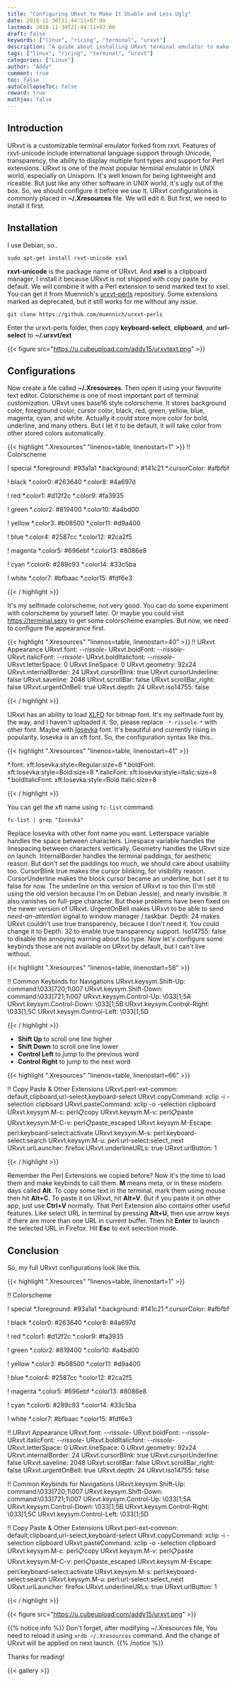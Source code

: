 ```yaml
---
title: "Configuring URxvt to Make It Usable and Less Ugly"
date: 2018-11-30T21:44:11+07:00
lastmod: 2018-11-30T21:44:11+07:00
draft: false
keywords: ["linux", "ricing", "terminal", "urxvt"]
description: "A guide about installing URxvt terminal emulator to make it usable and less ugly"
tags: ["linux", "ricing", "terminal", "urxvt"]
categories: ["Linux"]
author: "Addy"
comment: true
toc: false
autoCollapseToc: false
reward: true
mathjax: false
---
```


## Introduction
URxvt is a customizable terminal emulator forked from rxvt.
Features of rxvt-unicode include international language support through Unicode,
transparency, the ability to display multiple font types and support for Perl extensions.
URxvt is one of the most popular terminal emulator in UNIX world, especially on Unixporn.
It's well known for being lightweight and riceable.
But just like any other software in UNIX world, it's ugly out of the box.
So, we should configure it before we use it.
URxvt configurations is commonly placed in **~/.Xresources** file.
We will edit it. But first, we need to install it first.

## Installation
I use Debian, so..
```shell
sudo apt-get install rxvt-unicode xsel
```

**rxvt-unicode** is the package name of URxvt.
And **xsel** is a clipboard manager, I install it because URxvt is not shipped with
copy paste by default. We will combine it with a Perl extension to send marked text to xsel.
You can get it from Muennich's [urxvt-perls](https://github.com/muennich/urxvt-perls) repository.
Some extensions marked as deprecated, but it still works for me without any issue.

```shell
git clone https://github.com/muennich/urxvt-perls
```

Enter the  urxvt-perls folder,
then copy **keyboard-select**, **clipboard**, and **url-select**
to **~/.urxvt/ext**

{{< figure src="https://u.cubeupload.com/addy15/urxvtext.png" >}}

## Configurations
Now create a file called **~/.Xresources**. Then open it using your favourite text editor.
Colorscheme is one of most important part of terminal customization.
URxvt uses base16 style colorscheme. It stores background color, foreground color,
cursor color, black, red, green, yellow, blue, magenta, cyan, and white.
Actually it could store more color for bold, underline, and many others.
But I let it to be default, it will take color from other stored colors automatically.

{{< highlight ".Xresources" "linenos=table, linenostart=1" >}}
!! Colorscheme

! special
*.foreground: #93a1a1
*.background: #141c21
*.cursorColor: #afbfbf

! black
*.color0: #263640
*.color8: #4a697d

! red
*.color1: #d12f2c
*.color9: #fa3935

! green
*.color2: #819400
*.color10: #a4bd00

! yellow
*.color3: #b08500
*.color11: #d9a400

! blue
*.color4: #2587cc
*.color12: #2ca2f5

! magenta
*.color5: #696ebf
*.color13: #8086e8

! cyan
*.color6: #289c93
*.color14: #33c5ba

! white
*.color7: #bfbaac
*.color15: #fdf6e3

{{< / highlight >}}

It's my selfmade colorscheme, not very good.
You can do some experiment with colorscheme by yourself later.
Or maybe you could visit https://terminal.sexy to get some colorscheme examples.
But now, we need to configure the appearance first.

{{< highlight ".Xresources" "linenos=table, linenostart=40" >}}
!! URxvt Appearance
URxvt.font: -*-rissole-*
URxvt.boldFont: -*-rissole-*
URxvt.italicFont: -*-rissole-*
URxvt.boldItalicfont: -*-rissole-*
URxvt.letterSpace: 0
URxvt.lineSpace: 0
URxvt.geometry: 92x24
URxvt.internalBorder: 24
URxvt.cursorBlink: true
URxvt.cursorUnderline: false
URxvt.saveline: 2048
URxvt.scrollBar: false
URxvt.scrollBar_right: false
URxvt.urgentOnBell: true
URxvt.depth: 24
URxvt.iso14755: false

{{< / highlight >}}

URxvt has an ability to load
[XLFD](https://en.wikipedia.org/wiki/X_logical_font_description) for bitmap font.
It's my selfmade font by the way, and I haven't uploaded it.
So, please replace `-*-rissole-*` with other font.
Maybe with [Iosevka](https://github.com/be5invis/Iosevka) font.
It's beautiful and currently rising in popularity.
Iosevka is an xft font. So, the configuration syntax like this..

{{< highlight ".Xresources" "linenos=table, linenostart=41" >}}

*.font: xft:Iosevka:style=Regular:size=8
*.boldFont: xft:Iosevka:style=Bold:size=8
*.italicFont: xft:Iosevka:style=Italic:size=8
*.boldItalicFont: xft:Iosevka:style=Bold Italic:size=8

{{< / highlight >}}

You can get the xft name using `fc-list` command.

```shell
fc-list | grep "Iosevka"
```

Replace Iosevka with other font name you want. Letterspace variable handles the space
between characters. Linespace variable handles the linespacing between characters vertically.
Geometry handles the URxvt size on launch. InternalBorder handles the terminal paddings,
for aesthetic reason. But don't set the paddings too much, we should care about usability too.
CursorBlink true makes the cursor blinking, for visibility reason.
CursorUnderline makes the block cursor became an underline, but I set it to false for now.
The underline on this version of URxvt is too thin (I'm still using the old version
because I'm on Debian Jessie), and nearly invisible.
It also vanishes on full-pipe character.
But those problems have been fixed on the newer version of URxvt.
UrgentOnBell makes URxvt to be able to send *need-an-attention* signal
to window manager / taskbar.
Depth: 24 makes URxvt couldn't use true transparency, because I don't need it.
You could change it to Depth: 32 to enable true transparency support.
Iso14755: false to disable the annoying warning about Iso type.
Now let's configure some keybinds those are not available on URxvt by default,
but I can't live without.

{{< highlight ".Xresources" "linenos=table, linenostart=58" >}}

!! Common Keybinds for Navigations
URxvt.keysym.Shift-Up: command:\033]720;1\007
URxvt.keysym.Shift-Down: command:\033]721;1\007
URxvt.keysym.Control-Up: \033[1;5A
URxvt.keysym.Control-Down: \033[1;5B
URxvt.keysym.Control-Right: \033[1;5C
URxvt.keysym.Control-Left: \033[1;5D

{{< / highlight >}}

- **Shift Up** to scroll one line higher
- **Shift Down** to scroll one line lower
- **Control Left** to jump to the previous word
- **Control Right** to jump to the next word

{{< highlight ".Xresources" "linenos=table, linenostart=66" >}}

!! Copy Paste & Other Extensions
URxvt.perl-ext-common: default,clipboard,url-select,keyboard-select
URxvt.copyCommand: xclip -i -selection clipboard
URxvt.pasteCommand: xclip -o -selection clipboard
URxvt.keysym.M-c: perl:clipboard:copy
URxvt.keysym.M-v: perl:clipboard:paste
URxvt.keysym.M-C-v: perl:clipboard:paste_escaped
URxvt.keysym.M-Escape: perl:keyboard-select:activate
URxvt.keysym.M-s: perl:keyboard-select:search
URxvt.keysym.M-u: perl:url-select:select_next
URxvt.urlLauncher: firefox
URxvt.underlineURLs: true
URxvt.urlButton: 1

{{< / highlight >}}

Remember the Perl Extensions we copied before?
Now it's the time to load them and make keybinds to call them.
**M** means meta, or in these modern days called **Alt**.
To copy some text in the terminal, mark them using mouse then hit **Alt+C**.
To paste it on URxvt, hit **Alt+V**.
But if you paste it on other app, just use **Ctrl+V** normally.
That Perl Extension also contains other useful features.
Like select URL in terminal by pressing **Alt+U**, then use arrow keys if there are
more than one URL in current buffer. Then hit **Enter** to launch the selected URL in Firefox.
Hit **Esc** to exit selection mode.

## Conclusion
So, my full URxvt configurations look like this.

{{< highlight ".Xresources" "linenos=table, linenostart=1" >}}

!! Colorscheme

! special
*.foreground: #93a1a1
*.background: #141c21
*.cursorColor: #afbfbf

! black
*.color0: #263640
*.color8: #4a697d

! red
*.color1: #d12f2c
*.color9: #fa3935

! green
*.color2: #819400
*.color10: #a4bd00

! yellow
*.color3: #b08500
*.color11: #d9a400

! blue
*.color4: #2587cc
*.color12: #2ca2f5

! magenta
*.color5: #696ebf
*.color13: #8086e8

! cyan
*.color6: #289c93
*.color14: #33c5ba

! white
*.color7: #bfbaac
*.color15: #fdf6e3

!! URxvt Appearance
URxvt.font: -*-rissole-*
URxvt.boldFont: -*-rissole-*
URxvt.italicFont: -*-rissole-*
URxvt.boldItalicfont: -*-rissole-*
URxvt.letterSpace: 0
URxvt.lineSpace: 0
URxvt.geometry: 92x24
URxvt.internalBorder: 24
URxvt.cursorBlink: true
URxvt.cursorUnderline: false
URxvt.saveline: 2048
URxvt.scrollBar: false
URxvt.scrollBar_right: false
URxvt.urgentOnBell: true
URxvt.depth: 24
URxvt.iso14755: false

!! Common Keybinds for Navigations
URxvt.keysym.Shift-Up: command:\033]720;1\007
URxvt.keysym.Shift-Down: command:\033]721;1\007
URxvt.keysym.Control-Up: \033[1;5A
URxvt.keysym.Control-Down: \033[1;5B
URxvt.keysym.Control-Right: \033[1;5C
URxvt.keysym.Control-Left: \033[1;5D

!! Copy Paste & Other Extensions
URxvt.perl-ext-common: default,clipboard,url-select,keyboard-select
URxvt.copyCommand: xclip -i -selection clipboard
URxvt.pasteCommand: xclip -o -selection clipboard
URxvt.keysym.M-c: perl:clipboard:copy
URxvt.keysym.M-v: perl:clipboard:paste
URxvt.keysym.M-C-v: perl:clipboard:paste_escaped
URxvt.keysym.M-Escape: perl:keyboard-select:activate
URxvt.keysym.M-s: perl:keyboard-select:search
URxvt.keysym.M-u: perl:url-select:select_next
URxvt.urlLauncher: firefox
URxvt.underlineURLs: true
URxvt.urlButton: 1

{{< / highlight >}}

{{< figure src="https://u.cubeupload.com/addy15/urxvt.png" >}}

{{% notice info %}}
Don't forget, after modifying ~/.Xresources file,
You need to reload it using `xrdb ~/.Xresources` command.
And the change of URxvt will be applied on next launch.
{{% /notice %}}

Thanks for reading!

{{< gallery >}}
